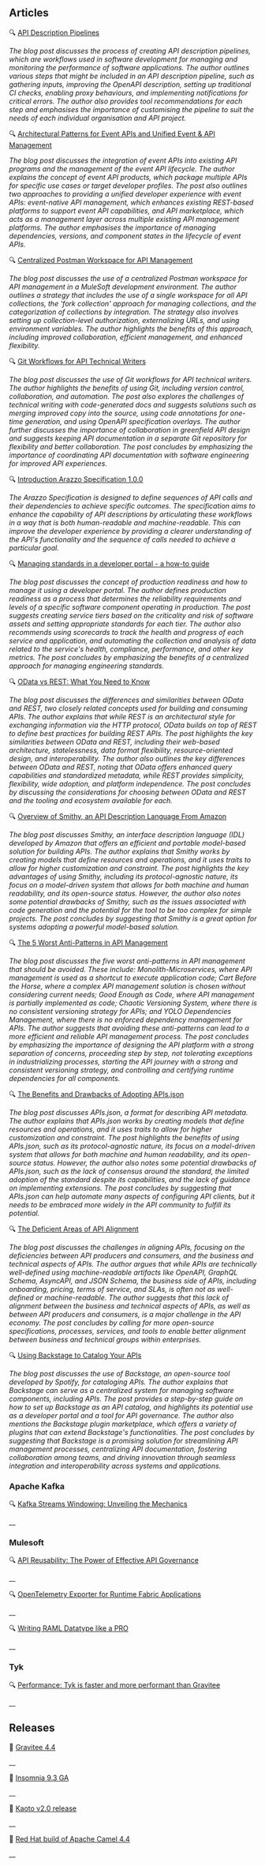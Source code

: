 ## Articles
🔍 [API Description Pipelines](https://lornajane.net/posts/2024/pipelines-api-descriptions)

_The blog post discusses the process of creating API description pipelines, which are workflows used in software development for managing and monitoring the performance of software applications. The author outlines various steps that might be included in an API description pipeline, such as gathering inputs, improving the OpenAPI description, setting up traditional CI checks, enabling proxy behaviours, and implementing notifications for critical errors. The author also provides tool recommendations for each step and emphasises the importance of customising the pipeline to suit the needs of each individual organisation and API project._

🔍 [Architectural Patterns for Event APIs and Unified Event & API Management](https://solace.com/blog/patterns-event-apis-unified-apim/)

_The blog post discusses the integration of event APIs into existing API programs and the management of the event API lifecycle. The author explains the concept of event API products, which package multiple APIs for specific use cases or target developer profiles. The post also outlines two approaches to providing a unified developer experience with event APIs: event-native API management, which enhances existing REST-based platforms to support event API capabilities, and API marketplace, which acts as a management layer across multiple existing API management platforms. The author emphasises the importance of managing dependencies, versions, and component states in the lifecycle of event APIs._

🔍 [Centralized Postman Workspace for API Management](https://medium.com/another-integration-blog/centralized-postman-workspace-for-api-management-7e1b12a90915)

_The blog post discusses the use of a centralized Postman workspace for API management in a MuleSoft development environment. The author outlines a strategy that includes the use of a single workspace for all API collections, the 'fork collection' approach for managing collections, and the categorization of collections by integration. The strategy also involves setting up collection-level authorization, externalizing URLs, and using environment variables. The author highlights the benefits of this approach, including improved collaboration, efficient management, and enhanced flexibility._

🔍 [Git Workflows for API Technical Writers](https://bump.sh/blog/git-workflows-for-api-technical-writers)

_The blog post discusses the use of Git workflows for API technical writers. The author highlights the benefits of using Git, including version control, collaboration, and automation. The post also explores the challenges of technical writing with code-generated docs and suggests solutions such as merging improved copy into the source, using code annotations for one-time generation, and using OpenAPI specification overlays. The author further discusses the importance of collaboration in greenfield API design and suggests keeping API documentation in a separate Git repository for flexibility and better collaboration. The post concludes by emphasizing the importance of coordinating API documentation with software engineering for improved API experiences._

🔍 [Introduction Arazzo Specification 1.0.0](https://spec.openapis.org/arazzo/latest.html)

_The Arazzo Specification is designed to define sequences of API calls and their dependencies to achieve specific outcomes. The specification aims to enhance the capability of API descriptions by articulating these workflows in a way that is both human-readable and machine-readable. This can improve the developer experience by providing a clearer understanding of the API's functionality and the sequence of calls needed to achieve a particular goal._

🔍 [Managing standards in a developer portal - a how-to guide](https://www.getport.io/blog/managing-standards-in-a-developer-portal)

_The blog post discusses the concept of production readiness and how to manage it using a developer portal. The author defines production readiness as a process that determines the reliability requirements and levels of a specific software component operating in production. The post suggests creating service tiers based on the criticality and risk of software assets and setting appropriate standards for each tier. The author also recommends using scorecards to track the health and progress of each service and application, and automating the collection and analysis of data related to the service's health, compliance, performance, and other key metrics. The post concludes by emphasizing the benefits of a centralized approach for managing engineering standards._

🔍 [OData vs REST: What You Need to Know](https://blog.dreamfactory.com/odata-vs-rest-what-you-need-to-know)

_The blog post discusses the differences and similarities between OData and REST, two closely related concepts used for building and consuming APIs. The author explains that while REST is an architectural style for exchanging information via the HTTP protocol, OData builds on top of REST to define best practices for building REST APIs. The post highlights the key similarities between OData and REST, including their web-based architecture, statelessness, data format flexibility, resource-oriented design, and interoperability. The author also outlines the key differences between OData and REST, noting that OData offers enhanced query capabilities and standardized metadata, while REST provides simplicity, flexibility, wide adoption, and platform independence. The post concludes by discussing the considerations for choosing between OData and REST and the tooling and ecosystem available for each._

🔍 [Overview of Smithy, an API Description Language From Amazon](https://nordicapis.com/overview-of-smithy-an-api-description-language-from-amazon/)

_The blog post discusses Smithy, an interface description language (IDL) developed by Amazon that offers an efficient and portable model-based solution for building APIs. The author explains that Smithy works by creating models that define resources and operations, and it uses traits to allow for higher customization and constraint. The post highlights the key advantages of using Smithy, including its protocol-agnostic nature, its focus on a model-driven system that allows for both machine and human readability, and its open-source status. However, the author also notes some potential drawbacks of Smithy, such as the issues associated with code generation and the potential for the tool to be too complex for simple projects. The post concludes by suggesting that Smithy is a great option for systems adopting a powerful model-based solution._

🔍 [The 5 Worst Anti-Patterns in API Management](https://thenewstack.io/the-5-worst-anti-patterns-in-api-management/)

_The blog post discusses the five worst anti-patterns in API management that should be avoided. These include: Monolith-Microservices, where API management is used as a shortcut to execute application code; Cart Before the Horse, where a complex API management solution is chosen without considering current needs; Good Enough as Code, where API management is partially implemented as code; Chaotic Versioning System, where there is no consistent versioning strategy for APIs; and YOLO Dependencies Management, where there is no enforced dependency management for APIs. The author suggests that avoiding these anti-patterns can lead to a more efficient and reliable API management process. The post concludes by emphasizing the importance of designing the API platform with a strong separation of concerns, proceeding step by step, not tolerating exceptions in industrializing processes, starting the API journey with a strong and consistent versioning strategy, and controlling and certifying runtime dependencies for all components._

🔍 [The Benefits and Drawbacks of Adopting APIs.json](https://nordicapis.com/the-benefits-and-drawbacks-of-adopting-apis-json/)

_The blog post discusses APIs.json, a format for describing API metadata. The author explains that APIs.json works by creating models that define resources and operations, and it uses traits to allow for higher customization and constraint. The post highlights the benefits of using APIs.json, such as its protocol-agnostic nature, its focus on a model-driven system that allows for both machine and human readability, and its open-source status. However, the author also notes some potential drawbacks of APIs.json, such as the lack of consensus around the standard, the limited adoption of the standard despite its capabilities, and the lack of guidance on implementing extensions. The post concludes by suggesting that APIs.json can help automate many aspects of configuring API clients, but it needs to be embraced more widely in the API community to fulfill its potential._

🔍 [The Deficient Areas of API Alignment](http://apievangelist.com/2024/06/19/the-deficient-areas-of-api-alignment/)

_The blog post discusses the challenges in aligning APIs, focusing on the deficiencies between API producers and consumers, and the business and technical aspects of APIs. The author argues that while APIs are technically well-defined using machine-readable artifacts like OpenAPI, GraphQL Schema, AsyncAPI, and JSON Schema, the business side of APIs, including onboarding, pricing, terms of service, and SLAs, is often not as well-defined or machine-readable. The author suggests that this lack of alignment between the business and technical aspects of APIs, as well as between API producers and consumers, is a major challenge in the API economy. The post concludes by calling for more open-source specifications, processes, services, and tools to enable better alignment between business and technical groups within enterprises._

🔍 [Using Backstage to Catalog Your APIs](https://nordicapis.com/using-backstage-to-catalog-your-apis/)

_The blog post discusses the use of Backstage, an open-source tool developed by Spotify, for cataloging APIs. The author explains that Backstage can serve as a centralized system for managing software components, including APIs. The post provides a step-by-step guide on how to set up Backstage as an API catalog, and highlights its potential use as a developer portal and a tool for API governance. The author also mentions the Backstage plugin marketplace, which offers a variety of plugins that can extend Backstage's functionalities. The post concludes by suggesting that Backstage is a promising solution for streamlining API management processes, centralizing API documentation, fostering collaboration among teams, and driving innovation through seamless integration and interoperability across systems and applications._

### Apache Kafka

🔍 [Kafka Streams Windowing: Unveiling the Mechanics](https://medium.com/@zdb.dashti/kafka-streams-windowing-unveiling-the-mechanics-5fad8c413b83)

__

### Mulesoft

🔍 [API Reusability: The Power of Effective API Governance](https://blogs.mulesoft.com/dev-guides/api-governance-and-api-reusability/)

__

🔍 [OpenTelemetry Exporter for Runtime Fabric Applications](https://blogs.mulesoft.com/news/opentelemetry-exporter-for-runtime-fabric/)

__

🔍 [Writing RAML Datatype like a PRO](https://medium.com/another-integration-blog/writing-raml-datatype-like-a-pro-0a741e6e36fd4)

__

### Tyk

🔍 [Performance: Tyk is faster and more performant than Gravitee](https://tyk.io/blog/tyk-vs-gravitee-performance/)

__

## Releases

🚀 [Gravitee 4.4](https://www.gravitee.io/blog/platform-update-gravitee-4.4)

__

🚀 [Insomnia 9.3 GA](https://konghq.com/blog/product-releases/insomnia-9-3-ga)

__

🚀 [Kaoto v2.0 release](https://camel.apache.org/blog/2024/06/kaoto-release-2.0.0/)

__

🚀 [Red Hat build of Apache Camel 4.4](https://developers.redhat.com/blog/2024/06/10/whats-new-red-hat-build-apache-camel-44)

__
